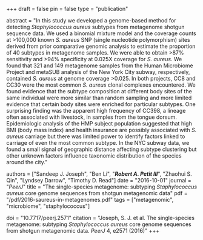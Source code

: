 +++
draft = false
pin = false
type = "publication"

abstract = "In this study we developed a genome-based method for detecting *Staphylococcus aureus* subtypes from metagenome shotgun sequence data. We used a binomial mixture model and the coverage counts at >100,000 known *S. aureus* SNP (single nucleotide polymorphism) sites derived from prior comparative genomic analysis to estimate the proportion of 40 subtypes in metagenome samples. We were able to obtain >87% sensitivity and >94% specificity at 0.025X coverage for *S. aureus*. We found that 321 and 149 metagenome samples from the Human Microbiome Project and metaSUB analysis of the New York City subway, respectively, contained *S. aureus* at genome coverage >0.025. In both projects, CC8 and CC30 were the most common *S. aureus* clonal complexes encountered. We found evidence that the subtype composition at different body sites of the same individual were more similar than random sampling and more limited evidence that certain body sites were enriched for particular subtypes. One surprising finding was the apparent high frequency of CC398, a lineage often associated with livestock, in samples from the tongue dorsum. Epidemiologic analysis of the HMP subject population suggested that high BMI (body mass index) and health insurance are possibly associated with *S. aureus* carriage but there was limited power to identify factors linked to carriage of even the most common subtype. In the NYC subway data, we found a small signal of geographic distance affecting subtype clustering but other unknown factors influence taxonomic distribution of the species around the city."

authors = ["Sandeep J. Joseph", "Ben Li", "***Robert A. Petit III***", "Zhaohui S. Qin", "Lyndsey Darrow", "Timothy D. Read"]
date = "2016-10-01"
journal = "*PeerJ*"
title = "The single-species metagenome: subtyping *Staphylococcus aureus* core genome sequences from shotgun metagenomic data"
pdf = "/pdf/2016-saureus-in-metagenomes.pdf"
tags = ["metagenomic", "microbiome", "staphylococcus"]

doi = "10.7717/peerj.2571"
citation = "Joseph, S. J. et al. The single-species metagenome: subtyping *Staphylococcus aureus* core genome sequences from shotgun metagenomic data. *PeerJ* 4, e2571 (2016)"
+++
